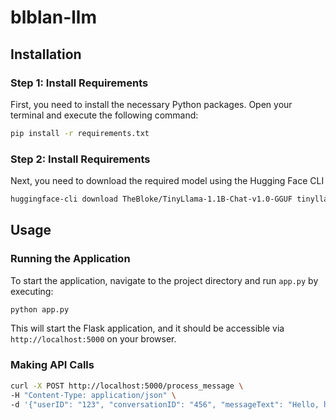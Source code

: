 # blblan-llm


## Installation

### Step 1: Install Requirements

First, you need to install the necessary Python packages. Open your terminal and execute the following command:

```bash
pip install -r requirements.txt
```

### Step 2: Install Requirements

Next, you need to download the required model using the Hugging Face CLI

```bash
huggingface-cli download TheBloke/TinyLlama-1.1B-Chat-v1.0-GGUF tinyllama-1.1b-chat-v1.0.Q4_K_M.gguf --local-dir .models/ --local-dir-use-symlinks False
```

## Usage

### Running the Application

To start the application, navigate to the project directory and run `app.py` by executing:

```bash
python app.py
```
This will start the Flask application, and it should be accessible via `http://localhost:5000` on your browser.


### Making API Calls

```bash
curl -X POST http://localhost:5000/process_message \
-H "Content-Type: application/json" \
-d '{"userID": "123", "conversationID": "456", "messageText": "Hello, how are you?"}'
```
